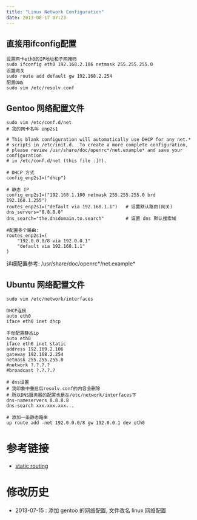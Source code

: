 ```yaml
---
title: "Linux Network Configuration"
date: 2013-08-17 07:23
---
```



## 直接用ifconfig配置 ##

	设置网卡eth0的IP地址和子网掩码
	sudo ifconfig eth0 192.168.2.106 netmask 255.255.255.0
	设置网关
	sudo route add default gw 192.168.2.254
	配置DNS
	sudo vim /etc/resolv.conf

## Gentoo 网络配置文件 ##

	sudo vim /etc/conf.d/net
	# 我的网卡名叫 enp2s1
	
	# This blank configuration will automatically use DHCP for any net.*
	# scripts in /etc/init.d.  To create a more complete configuration,
	# please review /usr/share/doc/openrc*/net.example* and save your configuration
	# in /etc/conf.d/net (this file :]!).

	# DHCP 方式
	config_enp2s1=("dhcp")

	# 静态 IP
	config_enp2s1=("192.168.1.100 netmask 255.255.255.0 brd 192.168.1.255")
	routes_enp2s1=("default via 192.168.1.1")	# 设置默认路由(网关)
	dns_servers="8.8.8.8"
	dns_search="the.dnsdomain.to.search"		# 设置 dns 默认搜索域

	#配置多个路由:
	routes_enp2s1=(
		"192.0.0.0/8 via 192.0.0.1"
		"default via 192.168.1.1"
	)

详细配置参考: /usr/share/doc/openrc\*/net.example\*

## Ubuntu 网络配置文件 ##

	sudo vim /etc/network/interfaces

	DHCP连接
	auto eth0
	iface eth0 inet dhcp

	手动配置静态ip
	auto eth0
	iface eth0 inet static
	address 192.169.2.106
	gateway 192.168.2.254
	netmask 255.255.255.0
	#network ?.?.?.?
	#broadcast ?.?.?.?

	# dns设置
	# 我印象中重启后resolv.conf的内容会删除
	# 所以DNS服务器的配置也是在/etc/network/interfaces下
	dns-nameservers 8.8.8.8
	dns-search xxx.xxx.xxx...

	# 添加一条静态路由
	up route add -net 192.0.0.0/8 gw 192.0.0.1 dev eth0

# 参考链接 #

* [static routing](http://wiki.gentoo.org/wiki/Static_Routing)


# 修改历史 #
* 2013-07-15 : 添加 gentoo 的网络配置, 文件改名 linux 网络配置
